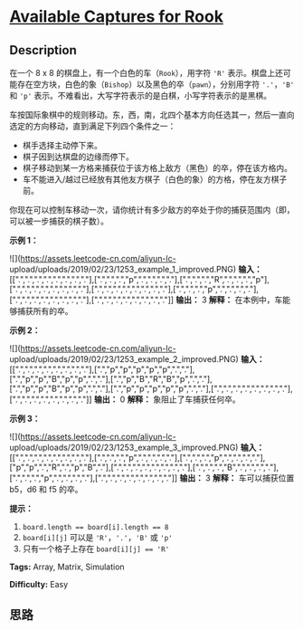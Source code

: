 # [Available Captures for Rook][title]

## Description

在一个 8 x 8 的棋盘上，有一个白色的车（`Rook`），用字符 `'R'`
表示。棋盘上还可能存在空方块，白色的象（`Bishop`）以及黑色的卒（`pawn`），分别用字符 `'.'`，`'B'` 和 `'p'`
表示。不难看出，大写字符表示的是白棋，小写字符表示的是黑棋。

车按国际象棋中的规则移动。东，西，南，北四个基本方向任选其一，然后一直向选定的方向移动，直到满足下列四个条件之一：

  * 棋手选择主动停下来。
  * 棋子因到达棋盘的边缘而停下。
  * 棋子移动到某一方格来捕获位于该方格上敌方（黑色）的卒，停在该方格内。
  * 车不能进入/越过已经放有其他友方棋子（白色的象）的方格，停在友方棋子前。

你现在可以控制车移动一次，请你统计有多少敌方的卒处于你的捕获范围内（即，可以被一步捕获的棋子数）。



**示例 1：**

![](https://assets.leetcode-cn.com/aliyun-lc-
upload/uploads/2019/02/23/1253_example_1_improved.PNG)
            **输入：** [[".",".",".",".",".",".",".","."],[".",".",".","p",".",".",".","."],[".",".",".","R",".",".",".","p"],[".",".",".",".",".",".",".","."],[".",".",".",".",".",".",".","."],[".",".",".","p",".",".",".","."],[".",".",".",".",".",".",".","."],[".",".",".",".",".",".",".","."]]    **输出：** 3    **解释：** 在本例中，车能够捕获所有的卒。    

**示例 2：**

![](https://assets.leetcode-cn.com/aliyun-lc-
upload/uploads/2019/02/23/1253_example_2_improved.PNG)
            **输入：** [[".",".",".",".",".",".",".","."],[".","p","p","p","p","p",".","."],[".","p","p","B","p","p",".","."],[".","p","B","R","B","p",".","."],[".","p","p","B","p","p",".","."],[".","p","p","p","p","p",".","."],[".",".",".",".",".",".",".","."],[".",".",".",".",".",".",".","."]]    **输出：** 0    **解释：** 象阻止了车捕获任何卒。    

**示例 3：**

![](https://assets.leetcode-cn.com/aliyun-lc-
upload/uploads/2019/02/23/1253_example_3_improved.PNG)
            **输入：** [[".",".",".",".",".",".",".","."],[".",".",".","p",".",".",".","."],[".",".",".","p",".",".",".","."],["p","p",".","R",".","p","B","."],[".",".",".",".",".",".",".","."],[".",".",".","B",".",".",".","."],[".",".",".","p",".",".",".","."],[".",".",".",".",".",".",".","."]]    **输出：** 3    **解释：**    车可以捕获位置 b5，d6 和 f5 的卒。    



**提示：**

  1. `board.length == board[i].length == 8`
  2. `board[i][j]` 可以是 `'R'`，`'.'`，`'B'` 或 `'p'`
  3. 只有一个格子上存在 `board[i][j] == 'R'`


**Tags:** Array, Matrix, Simulation

**Difficulty:** Easy

## 思路

[title]: https://leetcode-cn.com/problems/available-captures-for-rook
